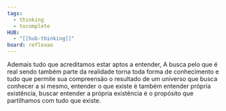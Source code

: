 ```yaml
---
tags:
  - thinking
  - tocomplete
HUB:
  - "[[hub-thinking]]"
board: reflexao
---
```



Ademais tudo que acreditamos estar aptos a entender, A busca pelo que é real sendo também parte da realidade torna  toda forma de conhecimento e tudo que permite sua compreensão o resultado de um universo que busca conhecer a si mesmo, entender o que existe é também entender própria existência, buscar entender a própria existência é o propósito que partilhamos com tudo que existe.

